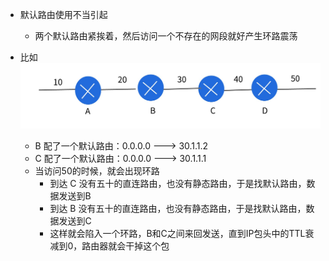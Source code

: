 - 默认路由使用不当引起
  - 两个默认路由紧挨着，然后访问一个不存在的网段就好产生环路震荡

- 比如
  <img src='../../../imgs/img67.png' />
   - B 配了一个默认路由：0.0.0.0 ---> 30.1.1.2
   - C 配了一个默认路由：0.0.0.0 ---> 30.1.1.1
   - 当访问50的时候，就会出现环路
     - 到达 C 没有五十的直连路由，也没有静态路由，于是找默认路由，数据发送到B
     - 到达 B 没有五十的直连路由，也没有静态路由，于是找默认路由，数据发送到C
     - 这样就会陷入一个环路，B和C之间来回发送，直到IP包头中的TTL衰减到0，路由器就会干掉这个包